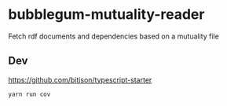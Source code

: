 # bubblegum-mutuality-reader

Fetch rdf documents and dependencies based on a mutuality file

## Dev
https://github.com/bitjson/typescript-starter

```yarn run cov```

